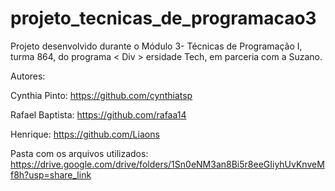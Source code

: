 # projeto_tecnicas_de_programacao3

Projeto desenvolvido durante o Módulo 3- Técnicas de Programação I, turma 864, do programa  < Div > ersidade Tech, em parceria com a Suzano.

Autores:

Cynthia Pinto: https://github.com/cynthiatsp

Rafael Baptista: https://github.com/rafaa14

Henrique: https://github.com/Liaons

Pasta com os arquivos utilizados:
https://drive.google.com/drive/folders/1Sn0eNM3an8Bi5r8eeGIiyhUvKnveMf8h?usp=share_link
